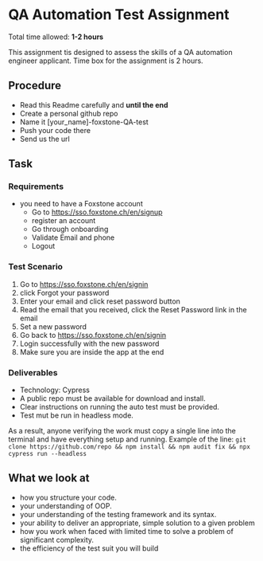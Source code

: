 # QA Automation Test Assignment

Total time allowed: **1-2 hours**

This assignment tis designed to assess the skills of a QA automation engineer applicant. Time box for the assignment is 2 hours.

## Procedure
- Read this Readme carefully and **until the end**
- Create a personal github repo
- Name it [your_name]-foxstone-QA-test
- Push your code there
- Send us the url


## Task
### Requirements
- you need to have a Foxstone account
  - Go to https://sso.foxstone.ch/en/signup
  - register an account
  - Go through onboarding
  - Validate Email and phone
  - Logout

### Test Scenario
  1.	Go to https://sso.foxstone.ch/en/signin
  2.  click Forgot your password
  3.  Enter your email and click reset password button
  4.  Read the email that you received, click the Reset Password link in the email
  5.  Set a new password
  6.  Go back to https://sso.foxstone.ch/en/signin
  7.  Login successfully with the new password
  8.  Make sure you are inside the app at the end

### Deliverables 
- Technology: Cypress
- A public repo must be available for download and install.
- Clear instructions on running the auto test must be provided.
- Test mut be run in headless mode.

As a result, anyone verifying the work must copy a single line into the terminal and have everything setup and running. Example of the line:
`git clone https://github.com/repo && npm install && npm audit fix && npx cypress run --headless`

## What we look at
- how you structure your code.
- your understanding of OOP.
- your understanding of the testing framework and its syntax.
- your ability to deliver an appropriate, simple solution to a given problem
- how you work when faced with limited time to solve a problem of significant complexity.
- the efficiency of the test suit you will build

